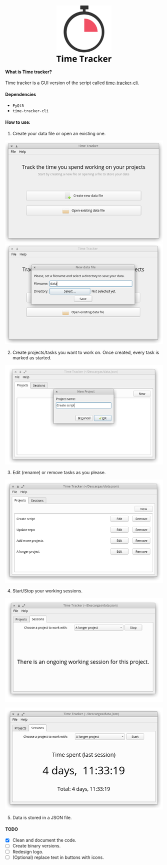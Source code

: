 <p align="center">
  <img height=180 src="readme_assets/logo.png">
</p>

#### What is Time tracker?

Time tracker is a GUI version of the script called [time-tracker-cli](https://github.com/pazitos10/time-tracker-cli).

#### Dependencies

* `PyQt5`
* `time-tracker-cli`

#### How to use:

1) Create your data file or open an existing one.

<p align="center">
  <img src="readme_assets/0_1.png">
  <img src="readme_assets/0_2.png">
</p>

2) Create projects/tasks you want to work on. Once created, every task is marked as started.

<p align="center">
  <img src="readme_assets/1.png">
</p>

3) Edit (rename) or remove tasks as you please.

<p align="center">
  <img src="readme_assets/2.png">
</p>

4) Start/Stop your working sessions.

<p align="center">
  <img src="readme_assets/3.png">
</p>

<p align="center">
  <img src="readme_assets/4.png">
</p>

5) Data is stored in a JSON file.

#### TODO

 - [x] Clean and document the code.
 - [ ] Create binary versions.
 - [ ] Redesign logo.
 - [ ] (Optional) replace text in buttons with icons.
